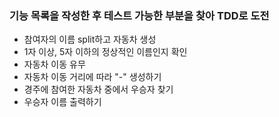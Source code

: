 ### 기능 목록을 작성한 후 테스트 가능한 부분을 찾아 TDD로 도전

- 참여자의 이름 split하고 자동차 생성
- 1자 이상, 5자 이하의 정상적인 이름인지 확인
- 자동차 이동 유무
- 자동차 이동 거리에 따라 "-" 생성하기
- 경주에 참여한 자동차 중에서 우승자 찾기
- 우승자 이름 출력하기
